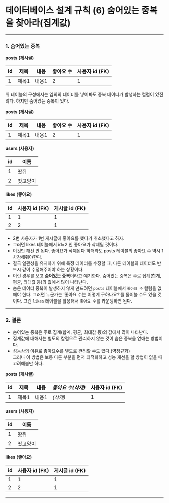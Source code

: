 # 데이터베이스 설계 규칙 (6) 숨어있는 중복을 찾아라(집계값)

---

### 1. 숨어있는 중복

**posts (게시글)**

| **id** | **제목** | **내용** | **좋아요 수** | **사용자 id (FK)** |
| --- | --- | --- | --- | --- |
| 1 | 제목1 | 내용1 | 2 | 1 |

위 테이블의 구성에서는 임의의 데이터를 넣어봐도 중복 데이터가 발생하는 컬럼이 있진 않다. 하지만 숨어있는 중복이 있다.

**posts (게시글)**

| **id** | **제목** | **내용** | **좋아요 수** | **사용자 id (FK)** |
| --- | --- | --- | --- | --- |
| 1 | 제목1 | 내용1 | 2 | 1 |

**users (사용자)**

| id | 이름 |
| --- | --- |
| 1 | 땃쥐 |
| 2 | 땃고양이 |

**likes (좋아요)**

| id | 사용자 id (FK) | 게시글 id (FK) |
| --- | --- | --- |
| 1 | 1 | 1 |
| 2 | 2 | 1 |

- 2번 사용자가 1번 게시글에 좋아요를 했다가 취소했다고 하자.
- 그러면 likes 테이블에서 id=2 인 좋아요가 삭제될 것이다.
- 이것만 해선 안 된다. 좋아요가 삭제된다 하더라도 posts 테이블의 좋아요 수 역시 1 차감해줘야한다.
- 결국 일관성을 유지하기 위해 특정 데이터를 수정할 때, 다른 테이블의 데이터도 반드시 같이 수정해주어야 하는 상황이다.
- 이런 경우를 보고 **숨어있는 중복**이라고 얘기한다. 숨어있는 중복은 주로 집계(합계, 평균, 최대값 등)의 값에서 많이 나타난다.
- 숨은 데이터 중복이 발생하지 않게 만드려면 `posts` 테이블에서 `좋아요 수` 컬럼을 없애야 한다.
그러면 누군가는 ‘좋아요 수는 어떻게 구하나요?’를 물어볼 수도 있을 것이다.
그건 `likes` 테이블을 활용해서 `좋아요 수`를 카운팅하면 된다.

---

### 2. 결론
- 숨어있는 중복은 주로 집계(합계, 평균, 최대값 등)의 값에서 많이 나타난다.
- 집계값에 대해서는 별도의 칼럼으로 관리하지 않는 것이 숨은 중복을 없애는 방법이다.
- 성능상의 이유로 좋아요수를 별도로 관리할 수도 있다.(역정규화)  
  그러나 이 방법은 보통 다른 부분을 먼저 최적화하고 성능 개선을 할 방법이 없을 때 고려해볼만 하다.

**posts (게시글)**

| **id** | **제목** | **내용** | _좋아요 수(삭제)_ | **사용자 id (FK)** |
| --- | --- | --- |-------------| --- |
| 1 | 제목1 | 내용1 | _(삭제)_      | 1 |

**users (사용자)**

| id | 이름 |
| --- | --- |
| 1 | 땃쥐 |
| 2 | 땃고양이 |

**likes (좋아요)**

| id | 사용자 id (FK) | 게시글 id (FK) |
| --- | --- | --- |
| 1 | 1 | 1 |
| 2 | 2 | 1 |


---
